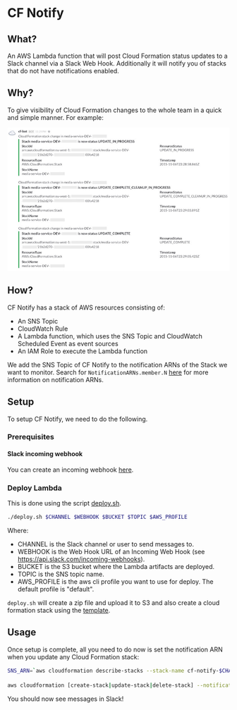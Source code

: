 # CF Notify

## What?
An AWS Lambda function that will post Cloud Formation status updates to a Slack channel via a Slack Web Hook. Additionally it will notify you of stacks that do not have notifications enabled.


## Why?
To give visibility of Cloud Formation changes to the whole team in a quick and simple manner. For example:

![example Slack messages](./misc/example.jpeg)


## How?
CF Notify has a stack of AWS resources consisting of:
 - An SNS Topic
 - CloudWatch Rule
 - A Lambda function, which uses the SNS Topic and CloudWatch Scheduled Event as event sources
 - An IAM Role to execute the Lambda function

We add the SNS Topic of CF Notify to the notification ARNs of the Stack we want to monitor.
Search for `NotificationARNs.member.N` [here](http://docs.aws.amazon.com/AWSCloudFormation/latest/APIReference/API_UpdateStack.html)
for more information on notification ARNs.


## Setup

To setup CF Notify, we need to do the following.

### Prerequisites
#### Slack incoming webhook
You can create an incoming webhook [here](https://my.slack.com/services/new/incoming-webhook/).


### Deploy Lambda

This is done using the script [deploy.sh](./deploy.sh).

```sh
./deploy.sh $CHANNEL $WEBHOOK $BUCKET $TOPIC $AWS_PROFILE
```

Where:
 - CHANNEL is the Slack channel or user to send messages to.
 - WEBHOOK is the Web Hook URL of an Incoming Web Hook (see https://api.slack.com/incoming-webhooks).
 - BUCKET is the S3 bucket where the Lambda artifacts are deployed.
 - TOPIC is the SNS topic name.
 - AWS_PROFILE is the aws cli profile you want to use for deploy. The default profile is "default".

`deploy.sh` will create a zip file and upload it to S3 and also create a cloud formation stack using the [template](./cloudformation/cf-notify.json).

## Usage

Once setup is complete, all you need to do now is set the notification ARN when you update any Cloud Formation stack:

```sh
SNS_ARN=`aws cloudformation describe-stacks --stack-name cf-notify-$CHANNEL | jq ".Stacks[].Outputs[].OutputValue"  | tr -d '"'`

aws cloudformation [create-stack|update-stack|delete-stack] --notification-arns $SNS_ARN
```

You should now see messages in Slack!
